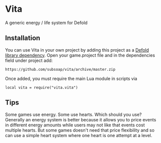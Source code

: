 # Vita
A generic energy / life system for Defold

## Installation
You can use Vita in your own project by adding this project as a [Defold library dependency](http://www.defold.com/manuals/libraries/). Open your game.project file and in the dependencies field under project add:

	https://github.com/subsoap/vita/archive/master.zip

Once added, you must require the main Lua module in scripts via

```
local vita = require("vita.vita")
```

## Tips
Some games use energy. Some use hearts. Which should you use? Generally an energy system is better because it allows you to price events in different energy amounts while users may not like that events cost multiple hearts. But some games doesn't need that price flexibility and so can use a simple heart system where one heart is one attempt at a level.
